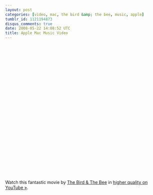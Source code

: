 ```yaml
---
layout: post
categories: [video, mac, the bird &amp; the bee, music, apple]
tumblr_id: 1121194873
disqus_comments: true
date: 2008-05-22 14:08:52 UTC
title: Apple Mac Music Video
---
```


<object width="500" height="418"><param name="movie" value="http://www.youtube.com/v/6kxDxLAjkO8&fmt=18"></param><param name="wmode" value="transparent"></param><embed src="http://www.youtube.com/v/6kxDxLAjkO8&fmt=18" type="application/x-shockwave-flash" wmode="transparent" width="500" height="418"></embed></object>

Watch this fantastic movie by <a href="http://www.thebirdandthebee.com/">The Bird & The Bee</a> in <a href="http://www.youtube.com/watch?v=6kxDxLAjkO8&fmt=18">higher quality on YouTube »</a>.
